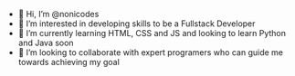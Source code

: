 - 👋 Hi, I’m @nonicodes
- 👀 I’m interested in developing skills to be a Fullstack Developer
- 🌱 I’m currently learning HTML, CSS and JS and looking to learn Python and Java soon
- 💞️ I’m looking to collaborate with expert programers who can guide me towards achieving my goal


<!---
nonicodes/nonicodes is a ✨ special ✨ repository because its `README.md` (this file) appears on your GitHub profile.
You can click the Preview link to take a look at your changes.
--->
